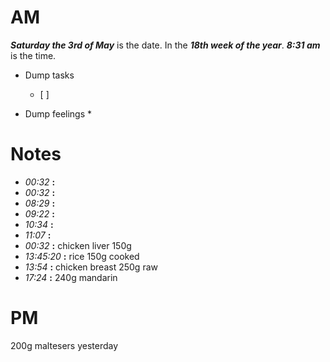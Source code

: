 # AM
***Saturday the 3rd of May*** is the date. In the ***18th week of the year***.
***8:31 am*** is the time.
* Dump tasks
	* [ ] 

* Dump feelings
	* 

# Notes


* *00:32* **:**   
* *00:32* **:**  
* *08:29* **:**   
* *09:22* **:**   
* *10:34* **:**   
* *11:07* **:**   
* *00:32* **:**   chicken liver 150g
* *13:45:20* **:**   rice 150g cooked
* *13:54* **:**   chicken breast 250g raw
* *17:24* **:**   240g mandarin

# PM


200g maltesers yesterday